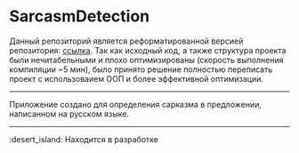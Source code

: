 # SarcasmDetection
Данный репозиторий является реформатированной версией репозитория: <a href="https://github.com/sentirpasseul/BusinessAnalist">ссылка</a>. Так как исходный код, а также структура проекта были нечитабельными и плохо оптимизированы (скорость выполнения компиляции ~5 мин), было принято решение полностью переписать проект с использоваием ООП и более эффективной оптимизации.

---
<div id='description'>
  <p>Приложение создано для определения сарказма в предложении, написанном на русском языке.</p>
</div>

---
<div id='development'>
  :desert_island: Находится в разработке
</div>
